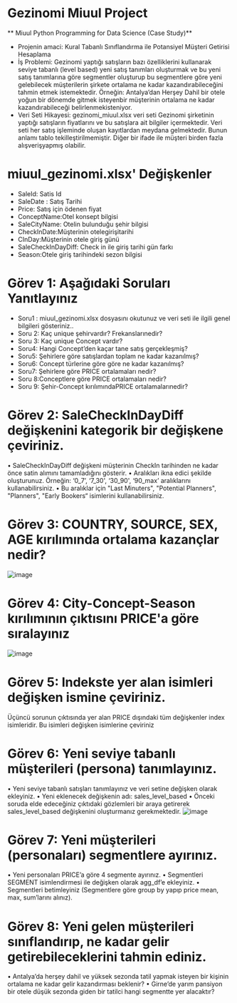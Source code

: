 # Gezinomi Miuul Project
** Miuul Python Programming for Data Science  (Case Study)**
* Projenin amaci: Kural Tabanlı Sınıflandırma ile Potansiyel Müşteri Getirisi Hesaplama
* İş Problemi: Gezinomi yaptığı satışların bazı özelliklerini kullanarak seviye tabanlı (level based) yeni satış tanımları oluşturmak ve bu yeni satış tanımlarına göre segmentler oluşturup bu segmentlere göre yeni gelebilecek müşterilerin şirkete ortalama ne kadar kazandırabileceğini tahmin etmek istemektedir. Örneğin: Antalya’dan Herşey Dahil bir otele yoğun bir dönemde gitmek isteyenbir müşterinin ortalama ne kadar kazandırabileceği belirlenmekisteniyor.
* Veri Seti Hikayesi: gezinomi_miuul.xlsx veri seti Gezinomi şirketinin yaptığı satışların fiyatlarını ve bu satışlara ait bilgiler içermektedir. Veri seti her satış işleminde oluşan kayıtlardan meydana gelmektedir. Bunun anlamı tablo tekilleştirilmemiştir. Diğer bir ifade ile müşteri birden fazla alışverişyapmış olabilir.

# miuul_gezinomi.xlsx' Değişkenler
* SaleId: Satis Id
* SaleDate : Satış Tarihi
* Price: Satış için ödenen fiyat
* ConceptName:Otel konsept bilgisi
* SaleCityName: Otelin bulunduğu şehir bilgisi
* CheckInDate:Müşterinin otelegirişitarihi
* CInDay:Müşterinin otele giriş günü
* SaleCheckInDayDiff: Check in ile giriş tarihi gün farkı
* Season:Otele giriş tarihindeki sezon bilgisi

# Görev 1: Aşağıdaki Soruları Yanıtlayınız
* Soru1 : miuul_gezinomi.xlsx dosyasını okutunuz ve veri seti ile ilgili genel bilgileri gösteriniz..
* Soru 2: Kaç unique şehirvardır? Frekanslarınedir?
* Soru 3: Kaç unique Concept vardır?
* Soru4: Hangi Concept’den kaçar tane satış gerçekleşmiş?
* Soru5: Şehirlere göre satışlardan toplam ne kadar kazanılmış?
* Soru6: Concept türlerine göre göre ne kadar kazanılmış?
* Soru7: Şehirlere göre PRICE ortalamaları nedir?
* Soru 8:Conceptlere göre PRICE ortalamaları nedir?
* Soru 9: Şehir-Concept kırılımındaPRICE ortalamalarınedir?

# Görev 2: SaleCheckInDayDiff değişkenini kategorik bir değişkene çeviriniz.
• SaleCheckInDayDiff değişkeni müşterinin 
CheckIn tarihinden ne kadar önce satin alımını tamamladığını gösterir.
• Aralıkları ikna edici şekilde oluşturunuz.
Örneğin: ‘0_7’, ‘7_30', ‘30_90', ‘90_max’ aralıklarını kullanabilirsiniz.
• Bu aralıklar için "Last Minuters", "Potential Planners", "Planners", "Early Bookers“ isimlerini kullanabilirsiniz.

# Görev 3: COUNTRY, SOURCE, SEX, AGE kırılımında ortalama kazançlar nedir?
![image](https://github.com/sirem21/Potential-Customer-ROI-Calculation/assets/134364808/d0f1dc20-529d-49a9-a566-06ad24be18fb)

# Görev 4: City-Concept-Season kırılımının çıktısını PRICE'a göre sıralayınız
![image](https://github.com/sirem21/Potential-Customer-ROI-Calculation/assets/134364808/373a8d50-f691-4b72-ae00-0288e065b90e)

# Görev 5: Indekste yer alan isimleri değişken ismine çeviriniz.
Üçüncü sorunun çıktısında yer alan PRICE dışındaki tüm değişkenler index isimleridir. Bu isimleri değişken isimlerine çeviriniz

# Görev 6: Yeni seviye tabanlı müşterileri (persona) tanımlayınız.
• Yeni seviye tabanlı satışları tanımlayınız ve veri setine değişken olarak ekleyiniz.
• Yeni eklenecek değişkenin adı: sales_level_based
• Önceki soruda elde edeceğiniz çıktıdaki gözlemleri bir araya getirerek sales_level_based değişkenini oluşturmanız gerekmektedir.
![image](https://github.com/sirem21/Potential-Customer-ROI-Calculation/assets/134364808/57499c4e-247c-4a32-b3a8-1883037a8e99)

# Görev 7: Yeni müşterileri (personaları) segmentlere ayırınız.
• Yeni personaları PRICE’a göre 4 segmente ayırınız.
• Segmentleri SEGMENT isimlendirmesi ile değişken olarak agg_df’e ekleyiniz.
• Segmentleri betimleyiniz (Segmentlere göre group by yapıp price mean, max, sum’larını alınız).

# Görev 8: Yeni gelen müşterileri sınıflandırıp, ne kadar gelir getirebileceklerini tahmin ediniz.
• Antalya’da herşey dahil ve yüksek sezonda tatil yapmak isteyen bir kişinin ortalama ne kadar gelir kazandırması beklenir?
• Girne’de yarım pansiyon bir otele düşük sezonda giden bir tatilci hangi segmentte yer alacaktır?
